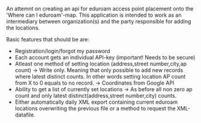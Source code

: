 An attemnt on creating an api for eduroam access point placement onto the 'Where can I eduroam'-map. This application is intended to work as an intermediary between organization(s) and the party responsible for adding the locations.

Basic features that should be are:

- Registration/login/forgot my password
- Each account gets an individual API-key (important! Needs to be secure)
- Atleast one method of setting location (address,street number,city,ap count)
   -> Write only. Meaning that only possible to add new records where latest distinct counts.
      In other words setting location AP count from X to 0 equals to no record.
   -> Coordinates from Google API
- Ability to get a list of currently set locations
   -> As before all non zero ap count and only latest distinct(address,street number,city) counts.
- Either automatically daily XML export containing current eduroam locations overwriting the previous file
  or a method to request the XML-datafile.

